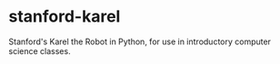 # stanford-karel
Stanford's Karel the Robot in Python, for use in introductory computer science classes.
